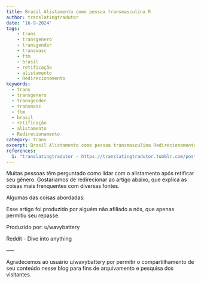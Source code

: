 ```yaml
---
title: Brasil Alistamento como pessoa transmasculina R
author: translatingtradutor
date: '16-9-2024'
tags:
    - trans
    - transgenero
    - transgender
    - transmasc
    - ftm
    - brasil
    - retificação
    - alistamento
    - Redirecionamento
keywords:
  - trans
  - transgenero
  - transgender
  - transmasc
  - ftm
  - brasil
  - retificação
  - alistamento
  - Redirecionamento
category: trans
excerpt: Brasil Alistamento como pessoa transmasculina RedirecionamentoMuitas pessoas têm perguntado como lidar com o alistamento após retificar seu gênero...
references:
  1: "translatingtradutor - https://translatingtradutor.tumblr.com/post/761819142336790528/brasil-alistamento-como-pessoa-transmasculina"
---
```


Muitas pessoas têm perguntado como lidar com o alistamento após retificar seu gênero. Gostariamos de redirecionar ao artigo abaixo, que explica as coisas mais frenquentes com diversas fontes.

Algumas das coisas abordadas:

Esse artigo foi produzido por alguém não afiliado a nós, que apenas permitiu seu repasse.

Produzido por: u/wavybattery

Reddit - Dive into anything

—–

Agradecemos ao usuário u/wavybattery por permitir o compartilhamento de seu conteúdo nesse blog para fins de arquivamento e pesquisa dos visitantes.